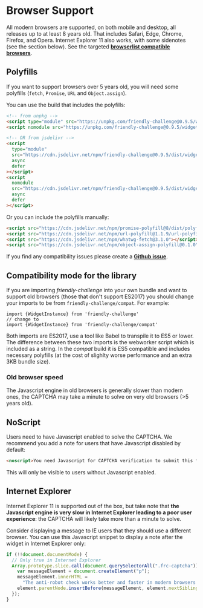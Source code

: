 # Browser Support

All modern browsers are supported, on both mobile and desktop, all releases up to at least 8 years old. That includes Safari, Edge, Chrome, Firefox, and Opera. Internet Explorer 11 also works, with some sidenotes (see the section below). See the targeted [**browserlist compatible browsers**](https://browserslist.dev/?q=c2luY2UgMjAxMywgbm90IGRlYWQsIG5vdCBpZSA8PTEwLCBub3QgaWVfbW9iIDw9IDEx).

## Polyfills

If you want to support browsers over 5 years old, you will need some polyfills (`fetch`, `Promise`, `URL` and `Object.assign`).

You can use the build that includes the polyfills:

```html
<!-- from unpkg -->
<script type="module" src="https://unpkg.com/friendly-challenge@0.9.5/widget.module.min.js" async defer></script>
<script nomodule src="https://unpkg.com/friendly-challenge@0.9.5/widget.polyfilled.min.js" async defer></script>

<!-- OR from jsdelivr -->
<script
  type="module"
  src="https://cdn.jsdelivr.net/npm/friendly-challenge@0.9.5/dist/widget.module.min.js"
  async
  defer
></script>
<script
  nomodule
  src="https://cdn.jsdelivr.net/npm/friendly-challenge@0.9.5/dist/widget.polyfilled.min.js"
  async
  defer
></script>
```

Or you can include the polyfills manually:

```html
<script src="https://cdn.jsdelivr.net/npm/promise-polyfill@8/dist/polyfill.min.js"></script>
<script src="https://cdn.jsdelivr.net/npm/url-polyfill@1.1.9/url-polyfill.min.js"></script>
<script src="https://cdn.jsdelivr.net/npm/whatwg-fetch@3.1.0"></script>
<script src="https://cdn.jsdelivr.net/npm/object-assign-polyfill@0.1.0"></script>
```

If you find any compatibility issues please create a [**Github issue**](https://github.com/FriendlyCaptcha/friendly-challenge/issues).

## Compatibility mode for the library

If you are importing _friendly-challenge_ into your own bundle and want to support old browsers (those that don't support ES2017) you should change your imports to be from `friendly-challenge/compat`. For example:

```
import {WidgetInstance} from 'friendly-challenge'
// change to
import {WidgetInstance} from 'friendly-challenge/compat'
```

Both imports are ES2017, use a tool like Babel to transpile it to ES5 or lower. The difference between these two imports is the webworker script which is included as a string. In the _compat_ build it is ES5 compatible and includes necessary polyfills (at the cost of slighlty worse performance and an extra 3KB bundle size).

### Old browser speed

The Javascript engine in old browsers is generally slower than modern ones, the CAPTCHA may take a minute to solve on very old browsers (>5 years old).

## NoScript

Users need to have Javascript enabled to solve the CAPTCHA. We recommend you add a note for users that have Javascript disabled by default:

```html
<noscript>You need Javascript for CAPTCHA verification to submit this form.</noscript>
```

This will only be visible to users without Javascript enabled.

## Internet Explorer

Internet Explorer 11 is supported out of the box, but take note that **the Javascript engine is very slow in Internet Explorer leading to a poor user experience**: the CAPTCHA will likely take more than a minute to solve.

Consider displaying a message to IE users that they should use a different browser. You can use this Javascript snippet to display a note after the widget in Internet Explorer only:

```javascript
if (!!document.documentMode) {
  // Only true in Internet Explorer
  Array.prototype.slice.call(document.querySelectorAll(".frc-captcha")).forEach(function (element) {
    var messageElement = document.createElement("p");
    messageElement.innerHTML =
      "The anti-robot check works better and faster in modern browsers such as Edge, Firefox, or Chrome. Please consider updating your browser";
    element.parentNode.insertBefore(messageElement, element.nextSibling);
  });
}
```
